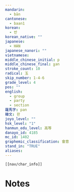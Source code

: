 ```yaml
---
mandarin:
  - bān
cantonese:
  - baan1
korean:
  - 반
korean_native: ""
japanese:
  - HAN
japanese_nanori: ""
vietnamese:
middle_chinese_initial: p
middle_chinese_final: ɣan
stroke_count: 10
radical: 玉
skip_number: 1-4-6
grade_level: 4
pos: ""
english:
  - group
  - party
  - section
羅馬字: pan
韓文: 판
joyo_level: ""
hsk_level: "1"
hanmun_edu_level: 高等
danayo_id: 4185
mc_id: 1402
graphemic_classification: 會意
stand_in: "TRUE"
aliases:
---
```

```meta-bind-embed
[[nav/char_info]]
```

# Notes
